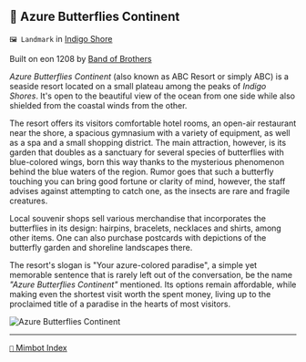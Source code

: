 ## 🦋 Azure Butterflies Continent

`🖼️ Landmark` in [Indigo Shore](<https://zeithalt.github.io/r/indigo_shore>)

Built on eon 1208 by [Band of Brothers](<https://zeithalt.github.io/r/band_of_brothers>)

_Azure Butterflies Continent_ (also known as ABC Resort or simply ABC) is a seaside resort located on a small plateau among the peaks of _Indigo Shores_. It's open to the beautiful view of the ocean from one side while also shielded from the coastal winds from the other.

The resort offers its visitors comfortable hotel rooms, an open-air restaurant near the shore, a spacious gymnasium with a variety of equipment, as well as a spa and a small shopping district. The main attraction, however, is its garden that doubles as a sanctuary for several species of butterflies with blue-colored wings, born this way thanks to the mysterious phenomenon behind the blue waters of the region. Rumor goes that such a butterfly touching you can bring good fortune or clarity of mind, however, the staff advises against attempting to catch one, as the insects are rare and fragile creatures.

Local souvenir shops sell various merchandise that incorporates the butterflies in its design: hairpins, bracelets, necklaces and shirts, among other items. One can also purchase postcards with depictions of the butterfly garden and shoreline landscapes there.

The resort's slogan is "Your azure-colored paradise", a simple yet memorable sentence that is rarely left out of the conversation, be the name _"Azure Butterflies Continent"_ mentioned. Its options remain affordable, while making even the shortest visit worth the spent money, living up to the proclaimed title of a paradise in the hearts of most visitors.

![Azure Butterflies Continent](https://zeithalt.github.io/r/i/azure_butterflies_continent.png)

-----
[`📑` Mimbot Index](<https://zeithalt.github.io/r/#cfd0>)
<!---
-->